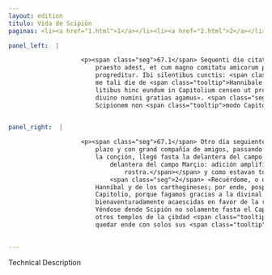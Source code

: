 ```yaml
---
layout: edition
titulo: Vida de Scipión
paginas: <li><a href="1.html">1</a></li><li><a href="2.html">2</a></li><li><a href="3.html">3</a></li><li><a href="4.html">4</a></li><li><a href="5.html">5</a></li><li><a href="6.html">6</a></li><li><a href="7.html">7</a></li><li><a href="8.html">8</a></li><li><a href="9.html">9</a></li><li><a href="10.html">10</a></li><li><a href="11.html">11</a></li><li><a href="12.html">12</a></li><li><a href="13.html">13</a></li><li><a href="14.html">14</a></li><li><a href="15.html">15</a></li><li><a href="16.html">16</a></li><li><a href="17.html">17</a></li><li><a href="18.html">18</a></li><li><a href="19.html">19</a></li><li><a href="20.html">20</a></li><li><a href="21.html">21</a></li><li><a href="22.html">22</a></li><li><a href="23.html">23</a></li><li><a href="24.html">24</a></li><li><a href="25.html">25</a></li><li><a href="26.html">26</a></li><li><a href="27.html">27</a></li><li><a href="28.html">28</a></li><li><a href="29.html">29</a></li><li><a href="30.html">30</a></li><li><a href="31.html">31</a></li><li><a href="32.html">32</a></li><li><a href="33.html">33</a></li><li><a href="34.html">34</a></li><li><a href="35.html">35</a></li><li><a href="36.html">36</a></li><li><a href="37.html">37</a></li><li><a href="38.html">38</a></li><li><a href="39.html">39</a></li><li><a href="40.html">40</a></li><li><a href="41.html">41</a></li><li><a href="42.html">42</a></li><li><a href="43.html">43</a></li><li><a href="44.html">44</a></li><li><a href="45.html">45</a></li><li><a href="46.html">46</a></li><li><a href="47.html">47</a></li><li><a href="48.html">48</a></li><li><a href="49.html">49</a></li><li><a href="50.html">50</a></li><li><a href="51.html">51</a></li><li><a href="52.html">52</a></li><li><a href="53.html">53</a></li><li><a href="54.html">54</a></li><li><a href="55.html">55</a></li><li><a href="56.html">56</a></li><li><a href="57.html">57</a></li><li><a href="58.html">58</a></li><li><a href="59.html">59</a></li><li><a href="60.html">60</a></li><li><a href="61.html">61</a></li><li><a href="62.html">62</a></li><li><a href="63.html">63</a></li><li><a href="64.html">64</a></li><li><a href="65.html">65</a></li><li><a href="66.html">66</a></li><li><a href="67.html">67</a></li><li><a href="68.html">68</a></li><li><a href="69.html">69</a></li><li><a href="70.html">70</a></li><li><a href="71.html">71</a></li><li><a href="72.html">72</a></li><li><a href="73.html">73</a></li><li><a href="74.html">74</a></li>

panel_left:  |

                    <p><span class="seg">67.1</span> Sequenti die citatus iterum Aphricanus ad constitutam horam
                        praesto adest, et cum magno comitatu amicorum per mediam contionem ad rostra
                        progreditur. Ibi silentibus cunctis: <span class="seg">2</span> «Memini, inquit, Quirites,
                        me tali die de <span class="tooltip">Hannibale et<span class="tooltiptext">mi #P </span></span> de Poenis egregiam uictoriam consecutum. Quamobrem postpositis
                        litibus hinc eundum in Capitolium censeo ut pro republica foelicissime gesta
                        diuino numini gratias agamus». <span class="seg">3</span> Proficiscentem deinde P.
                        Scipionem non <span class="tooltip">modo Capitolium<span class="tooltiptext">modo in Capitolium #F #N #P #R #S #W </span></span> sed etiam ad omnia templa urbis secuta uniuersa contio est <span class="tooltip">magistratu solis<span class="tooltiptext">magistratu tum solis #G magistratu cum solis #E #F #M #N #P #S #W #r #s </span></span> ministris relicto.</p>
                

panel_right:  |

                    <p><span class="seg">67.1</span> Otro día seguiente el Africano, çitado, vino a la hora del
                        plazo y con grand compañía de amigos, passando por medio del ayuntamiento de
                        la conçión, llegó fasta la delantera del campo Marçio<span class="nota"><sup>26</sup><span class="texto_nota">fasta la
                            delantera del campo Marçio: adición amplificativa del lat. ad
                                rostra.</span></span> y como estavan todos en silençio dixo:
                            <span class="seg">2</span> «Recuérdome, o quirites, que yo en tal día ove victoria de
                        Hanníbal y de los carthegineses; por ende, pospuestos litigios, quiero yr al
                        Capitolio, porque fagamos gracias a la divinal deidad por las cosas
                        bienaventuradamente acaescidas en favor de la república». <span class="seg">3</span>
                        Yéndose dende Scipión no solamente fasta el Capitolio, mas por todos los
                        otros templos de la çibdad <span class="tooltip">le seguió el<span class="tooltiptext">le seguio le el  </span></span> universal ayuntamiento de la conçión, de guisa qu'el tribuno ovo de
                        quedar ende con solos sus <span class="tooltip">ministros<span class="tooltiptext">minstros  </span></span>. </p>
                

---
```


Technical Description 